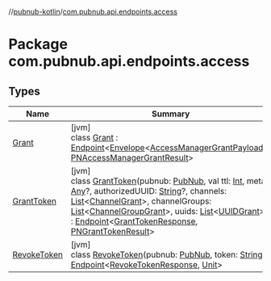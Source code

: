 //[pubnub-kotlin](../../index.md)/[com.pubnub.api.endpoints.access](index.md)

# Package com.pubnub.api.endpoints.access

## Types

| Name | Summary |
|---|---|
| [Grant](-grant/index.md) | [jvm]<br>class [Grant](-grant/index.md) : [Endpoint](../com.pubnub.api/-endpoint/index.md)&lt;[Envelope](../com.pubnub.api.models.server/-envelope/index.md)&lt;[AccessManagerGrantPayload](../com.pubnub.api.models.server.access_manager/-access-manager-grant-payload/index.md)&gt;, [PNAccessManagerGrantResult](../com.pubnub.api.models.consumer.access_manager/-p-n-access-manager-grant-result/index.md)&gt; |
| [GrantToken](-grant-token/index.md) | [jvm]<br>class [GrantToken](-grant-token/index.md)(pubnub: [PubNub](../com.pubnub.api/-pub-nub/index.md), val ttl: [Int](https://kotlinlang.org/api/latest/jvm/stdlib/kotlin/-int/index.html), meta: [Any](https://kotlinlang.org/api/latest/jvm/stdlib/kotlin/-any/index.html)?, authorizedUUID: [String](https://kotlinlang.org/api/latest/jvm/stdlib/kotlin/-string/index.html)?, channels: [List](https://kotlinlang.org/api/latest/jvm/stdlib/kotlin.collections/-list/index.html)&lt;[ChannelGrant](../com.pubnub.api.models.consumer.access_manager.v3/-channel-grant/index.md)&gt;, channelGroups: [List](https://kotlinlang.org/api/latest/jvm/stdlib/kotlin.collections/-list/index.html)&lt;[ChannelGroupGrant](../com.pubnub.api.models.consumer.access_manager.v3/-channel-group-grant/index.md)&gt;, uuids: [List](https://kotlinlang.org/api/latest/jvm/stdlib/kotlin.collections/-list/index.html)&lt;[UUIDGrant](../com.pubnub.api.models.consumer.access_manager.v3/-u-u-i-d-grant/index.md)&gt;) : [Endpoint](../com.pubnub.api/-endpoint/index.md)&lt;[GrantTokenResponse](../com.pubnub.api.models.server.access_manager.v3/-grant-token-response/index.md), [PNGrantTokenResult](../com.pubnub.api.models.consumer.access_manager.v3/-p-n-grant-token-result/index.md)&gt; |
| [RevokeToken](-revoke-token/index.md) | [jvm]<br>class [RevokeToken](-revoke-token/index.md)(pubnub: [PubNub](../com.pubnub.api/-pub-nub/index.md), token: [String](https://kotlinlang.org/api/latest/jvm/stdlib/kotlin/-string/index.html)) : [Endpoint](../com.pubnub.api/-endpoint/index.md)&lt;[RevokeTokenResponse](../com.pubnub.api.models.server.access_manager.v3/-revoke-token-response/index.md), [Unit](https://kotlinlang.org/api/latest/jvm/stdlib/kotlin/-unit/index.html)&gt; |
